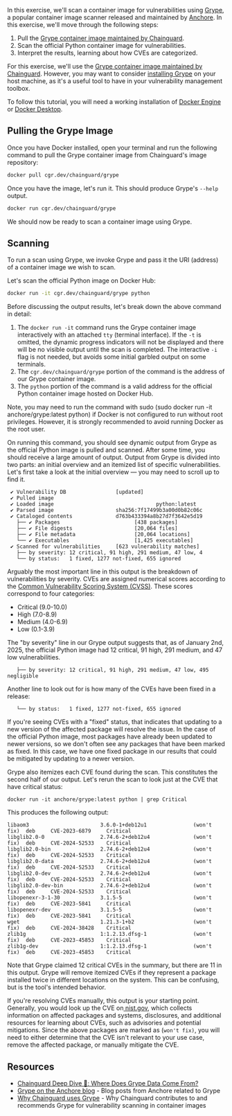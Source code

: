 In this exercise, we'll scan a container image for vulnerabilities using [Grype](https://github.com/anchore/grype), a popular container image scanner released and maintained by [Anchore](https://anchore.com). In this exercise, we'll move through the following steps:

1.  Pull the [Grype container image maintained by Chainguard](https://images.chainguard.dev/directory/image/grype/overview).
2.  Scan the official Python container image for vulnerabilities.
3.  Interpret the results, learning about how CVEs are categorized.

For this exercise, we'll use the [Grype container image maintained by Chainguard](https://images.chainguard.dev/directory/image/grype/overview). However, you may want to consider [installing Grype](https://github.com/anchore/grype#installation) on your host machine, as it's a useful tool to have in your vulnerability management toolbox. 

To follow this tutorial, you will need a working installation of [Docker Engine](https://docs.docker.com/engine/install/) or [Docker Desktop](https://docs.docker.com/desktop/).

## Pulling the Grype Image

Once you have Docker installed, open your terminal and run the following command to pull the Grype container image from Chainguard's image repository:

```sh
docker pull cgr.dev/chainguard/grype
```

Once you have the image, let's run it. This should produce Grype's `--help` output.

```sh
docker run cgr.dev/chainguard/grype
```

We should now be ready to scan a container image using Grype.

## Scanning

To run a scan using Grype, we invoke Grype and pass it the URI (address) of a container image we wish to scan. 

Let's scan the official Python image on Docker Hub:

```sh
docker run -it cgr.dev/chainguard/grype python
```

Before discussing the output results, let's break down the above command in detail:

1. The `docker run -it` command runs the Grype container image interactively with an attached `tty` (terminal interface). If the `-t` is omitted, the dynamic progress indicators will not be displayed and there will be no visible output until the scan is completed. The interactive `-i` flag is not needed, but avoids some initial garbled output on some terminals.
2. The `cgr.dev/chainguard/grype` portion of the command is the address of our Grype container image.
2. The `python` portion of the command is a valid address for the official Python container image hosted on Docker Hub.

Note, you may need to run the command with sudo (sudo docker run -it anchore/grype:latest python) if Docker is not configured to run without root privileges. However, it is strongly recommended to avoid running Docker as the root user.

On running this command, you should see dynamic output from Grype as the official Python image is pulled and scanned. After some time, you should receive a large amount of output. Output from Grype is divided into two parts: an initial overview and an itemized list of specific vulnerabilities. Let's first take a look at the initial overview — you may need to scroll up to find it.

``` 
 ✔ Vulnerability DB                [updated]  
 ✔ Pulled image                    
 ✔ Loaded image                                 python:latest
 ✔ Parsed image                    sha256:7f17499b3a00d0b82c06c
 ✔ Cataloged contents              d763b433394a8b27d7f3642e5d19
   ├── ✔ Packages                        [438 packages]  
   ├── ✔ File digests                    [20,064 files]  
   ├── ✔ File metadata                   [20,064 locations]  
   └── ✔ Executables                     [1,425 executables]  
 ✔ Scanned for vulnerabilities     [623 vulnerability matches] 
   ├── by severity: 12 critical, 91 high, 291 medium, 47 low, 4
   └── by status:   1 fixed, 1277 not-fixed, 655 ignored 
```

Arguably the most important line in this output is the breakdown of vulnerabilities by severity. CVEs are assigned numerical scores according to the [Common Vulnerability Scoring System (CVSS)](https://nvd.nist.gov/vuln-metrics/cvss). These scores correspond to four categories:

- Critical (9.0-10.0)
- High (7.0-8.9)
- Medium (4.0-6.9)
- Low (0.1-3.9)

The "by severity" line in our Grype output suggests that, as of January 2nd, 2025, the official Python image had 12 critical, 91 high, 291 medium, and 47 low vulnerabilities.

``` language-markup
   ├── by severity: 12 critical, 91 high, 291 medium, 47 low, 495 negligible
```

Another line to look out for is how many of the CVEs have been fixed in a release:

``` language-markup
   └── by status:   1 fixed, 1277 not-fixed, 655 ignored 
```

If you're seeing CVEs with a "fixed" status, that indicates that updating to a new version of the affected package will resolve the issue. In the case of the official Python image, most packages have already been updated to newer versions, so we don't often see any packages that have been marked as fixed. In this case, we have one fixed package in our results that could be mitigated by updating to a newer version.

Grype also itemizes each CVE found during the scan. This constitutes the second half of our output. Let's rerun the scan to look just at the CVE that have critical status:

``` 
docker run -it anchore/grype:latest python | grep Critical
```

This produces the following output:

```
libaom3                       3.6.0-1+deb12u1               (won't fix)  deb     CVE-2023-6879     Critical    
libglib2.0-0                  2.74.6-2+deb12u4              (won't fix)  deb     CVE-2024-52533    Critical    
libglib2.0-bin                2.74.6-2+deb12u4              (won't fix)  deb     CVE-2024-52533    Critical    
libglib2.0-data               2.74.6-2+deb12u4              (won't fix)  deb     CVE-2024-52533    Critical    
libglib2.0-dev                2.74.6-2+deb12u4              (won't fix)  deb     CVE-2024-52533    Critical    
libglib2.0-dev-bin            2.74.6-2+deb12u4              (won't fix)  deb     CVE-2024-52533    Critical    
libopenexr-3-1-30             3.1.5-5                       (won't fix)  deb     CVE-2023-5841     Critical    
libopenexr-dev                3.1.5-5                       (won't fix)  deb     CVE-2023-5841     Critical    
wget                          1.21.3-1+b2                   (won't fix)  deb     CVE-2024-38428    Critical    
zlib1g                        1:1.2.13.dfsg-1               (won't fix)  deb     CVE-2023-45853    Critical    
zlib1g-dev                    1:1.2.13.dfsg-1               (won't fix)  deb     CVE-2023-45853    Critical
```

Note that Grype claimed 12 critical CVEs in the summary, but there are 11 in this output. Grype will remove itemized CVEs if they represent a package installed twice in different locations on the system. This can be confusing, but is the tool's intended behavior.

If you're resolving CVEs manually, this output is your starting point. Generally, you would look up the CVE on[ nist.gov](https://www.nist.gov/), which collects information on affected packages and systems, disclosures, and additional resources for learning about CVEs, such as advisories and potential mitigations. Since the above packages are marked as (`won't fix)`, you will need to either determine that the CVE isn't relevant to your use case, remove the affected package, or manually mitigate the CVE.


## Resources

- [Chainguard Deep Dive 🤿: Where Does Grype Data Come From?](https://dev.to/chainguard/deep-dive-where-does-grype-data-come-from-n9e)
- [Grype on the Anchore blog](https://anchore.com/search/?search=grype) - Blog posts from Anchore related to Grype
- [Why Chainguard uses Grype](https://www.chainguard.dev/unchained/why-chainguard-uses-grype-as-its-first-line-of-defense-for-cves) - Why Chainguard contributes to and recommends Grype for vulnerability scanning in container images
